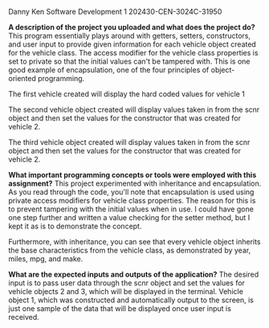 Danny Ken
Software Development 1
202430-CEN-3024C-31950

**A description of the project you uploaded and what does the project do?**
This program essentially plays around with getters, setters, constructors, and user input to provide given information
for each vehicle object created for the vehicle class. The access modifier for the vehicle class properties is set to private
so that the initial values can't be tampered with. This is one good example of encapsulation, one of the four principles
of object-oriented programming.

The first vehicle created will display the hard coded values for vehicle 1

The second vehicle object created will display values taken in from the scnr object and then set the values for the
constructor that was created for vehicle 2.

The third vehicle object created will display values taken in from the scnr object and then set the values for the
constructor that was created for vehicle 2.

**What important programming concepts or tools were employed with this assignment?**
This project experimented with inheritance and encapsulation. As you read through the code, you'll note that encapsulation is used using private access modifiers for vehicle class properties. The reason for this is to prevent tampering with the initial values when in use. I could have gone one step further and written a value checking for the setter method, but I kept it as is to demonstrate the concept.

Furthermore, with inheritance, you can see that every vehicle object inherits the base characteristics from the vehicle class, as demonstrated by year, miles, mpg, and make. 

**What are the expected inputs and outputs of the application?**
The desired input is to pass user data through the scnr object and set the values for vehicle objects 2 and 3, which will be displayed in the terminal. Vehicle object 1, which was constructed and automatically output to the screen, is just one sample of the data that will be displayed once user input is received. 
